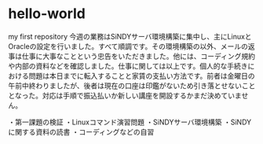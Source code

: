 # hello-world
my first repository
今週の業務はSiNDYサーバ環境構築に集中し、主にLinuxとOracleの設定を行いました。すべて順調です。その環境構築の以外、メールの返事は仕事に大事なことという忠告をいただきました。他には、コーディング規約や内部の資料などを確認しました。仕事に関しては以上です。個人的な手続きにおける問題は本日までに転入することと家賃の支払い方法です。前者は金曜日の午前中終わりましたが、後者は現在の口座は印鑑がないため引き落とせないこととなった。対応は手順で振込払いか新しい講座を開設するかまだ決めていません。


・第一課題の検証
・Linuxコマンド演習問題
・SiNDYサーバ環境構築
・SiNDYに関する資料の読書
・コーディングなどの自習
